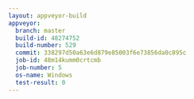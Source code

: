 ```yaml
---
layout: appveyor-build
appveyor:
  branch: master
  build-id: 48274752
  build-number: 529
  commit: 338297d50a63e6d879e85003f6e73856da0c895c
  job-id: 48m14kumm0crtcmb
  job-number: 5
  os-name: Windows
  test-result: 0
---
```

